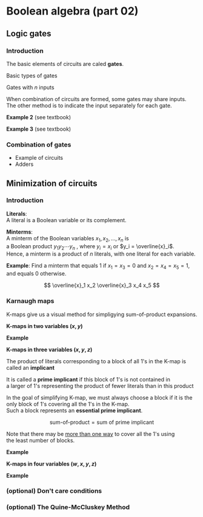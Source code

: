 # Boolean algebra (part 02)

## Logic gates

### Introduction

The basic elements of circuits are caled **gates**.

Basic types of gates

Gates with $n$ inputs

When combination of circuits are formed, some gates may share inputs.  
The other method is to indicate the input separately for each gate.


**Example 2** (see textbook)

**Example 3** (see textbook)

### Combination of gates
- Example of circuits
- Adders


## Minimization of circuits

### Introduction

**Literals**:  
A literal is a Boolean variable or its complement.

**Minterms**:  
A minterm of the Boolean variables $x_1, x_2, \ldots, x_n$ is  
a Boolean product $y_1 y_2 \cdots y_n$ , 
where $y_i = x_i$ or $y_i = \overline{x}_i$.  
Hence, a minterm is a product of $n$ literals, with one literal for each variable.

**Example**: Find a minterm that equals 1 if $x_1 = x_3 = 0$ and
$x_2 = x_4 = x_5 = 1$, and equals $0$ otherwise.

$$
\overline{x}_1 x_2 \overline{x}_3 x_4 x_5
$$


### Karnaugh maps

K-maps give us a visual method for simpligying sum-of-product expansions.

**K-maps in two variables $(x, y)$**

**Example**

**K-maps in three variables $(x, y, z)$**

The product of literals corresponding to a block of all 1's in the K-map is  
called an **implicant**

It is called a **prime implicant** if this block of 1's is not contained in   
a larger of 1's representing the product of fewer literals than in this product

In the goal of simplifying K-map, we must always choose a block if it is the  
only block of 1's covering all the 1's in the K-map.  
Such a block represents an **essential prime implicant**.

$$
  \text{sum-of-product} =  \text{sum of prime implicant}
$$

Note that there may be <u>more than one way</u> to cover all the 1's using  
the least number of blocks.

**Example**


**K-maps in four variables $(w, x, y, z)$**

**Example**

### (optional) Don't care conditions
### (optional) The Quine-McCluskey Method
